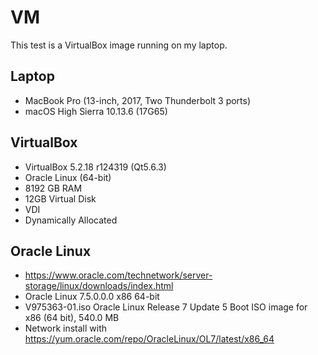 # VM

This test is a VirtualBox image running on my laptop.

## Laptop
* MacBook Pro (13-inch, 2017, Two Thunderbolt 3 ports)
* macOS High Sierra 10.13.6 (17G65)

## VirtualBox
* VirtualBox 5.2.18 r124319 (Qt5.6.3)
* Oracle Linux (64-bit)
* 8192 GB RAM
* 12GB Virtual Disk
* VDI
* Dynamically Allocated

## Oracle Linux
* https://www.oracle.com/technetwork/server-storage/linux/downloads/index.html
* Oracle Linux 7.5.0.0.0 x86 64-bit
* V975363-01.iso Oracle Linux Release 7 Update 5 Boot ISO image for x86 (64 bit), 540.0 MB
* Network install with https://yum.oracle.com/repo/OracleLinux/OL7/latest/x86_64
